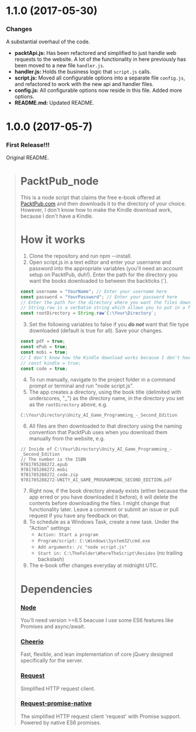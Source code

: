 # 1.1.0 (2017-05-30)

### Changes

A substantial overhaul of the code. 

- **packtApi.js:** Has been refactored and simplified to just handle web requests to the website. A lot of the functionality in here previously has been moved to a new file `handler.js`.
- **handler.js:** Holds the business logic that `script.js` calls.
- **script.js:** Moved all configurable options into a separate file `config.js`, and refactored to work with the new api and handler files.
- **config.js:** All configurable options now reside in this file. Added more options.
- **README.md:** Updated README.


# 1.0.0 (2017-05-7)

### First Release!!!

Original README.

># PacktPub_node
>This is a node script that claims the free e-book offered at [PacktPub.com](https://www.packtpub.com/packt/offers/free-learning/) and then downloads it to the directory of your choice.  
>However, I don't know how to make the Kindle download work, because I don't have a Kindle.
>
># How it works
>1. Clone the repository and run npm --install.
>2. Open script.js in a text editor and enter your username and password into the appropriate variables (you'll need an account setup on PacktPub, duh!). Enter the path for the directory you want the books downloaded to between the backticks (`).
>```javascript
>const username = "YourName"; // Enter your username here
>const password = "YourPassword"; // Enter your password here
>// Enter the path for the directory where you want the files downloaded between the backticks (`).
>// String.raw is a verbatim string which allows you to put in a file path without needing to escape the slashes.
>const rootDirectory = String.raw`C:\Your\Directory`;
>```
>3. Set the following variables to false if you **_do not_** want that file type downloaded (default is true for all). Save your changes.
>```javascript
>const pdf = true;
>const ePub = true;
>const mobi = true;
>// I don't know how the Kindle download works because I don't have a Kindle to try it on.
>// const kindle = true;
>const code = true;
>```
>4. To run manually, navigate to the project folder in a command prompt or terminal and run "node script.js".
>5. The app creates a directory, using the book title (delimited with underscores, "_") as the directory name, in the directory you set as the `rootDirectory` above, e.g.
>```
>C:\Your\Directory\Unity_AI_Game_Programming_-_Second_Edition
>```
>6. All files are then downloaded to that directory using the naming convention that PacktPub uses when you download them manually from the website, e.g.
>```
>// Inside of C:\Your\Directory\Unity_AI_Game_Programming_-_Second_Edition
>// The number is the ISBN
>9781785288272.epub
>9781785288272.mobi
>9781785288272_code.zip
>9781785288272-UNITY_AI_GAME_PROGRAMMING_SECOND_EDITION.pdf
>```
>7. Right now, if the book directory already exists (either because the app erred or you have downloaded it before), it will delete the contents before downloading the files. I might change that functionality later. Leave a comment or submit an issue or pull request if you have any feedback on that.
>8. To schedule as a Windows Task, create a new task. Under the "Action" settings:
>    - `Action: Start a program`
>    - `Program/script: C:\Windows\System32\cmd.exe`
>    - `Add arguments: /c "node script.js"`
>    - `Start in: C:\TheFolder\WhereTheScript\Resides` (no trailing backslash)
>9. The e-book offer changes everyday at midnight UTC.
>
># Dependencies
>### [Node](https://nodejs.org/)
>You'll need version >=6.5 beacuse I use some ES6 features like Promises and async/await.
>
>### [Cheerio](https://cheerio.js.org/)
>Fast, flexible, and lean implementation of core jQuery designed specifically for the server.
>
>### [Request](https://github.com/request/request#request---simplified-http-client)
>Simplified HTTP request client.
>
>### [Request-promise-native](https://github.com/request/request-promise-native#request-promise-native)
>The simplified HTTP request client 'request' with Promise support. Powered by native ES6 promises.
